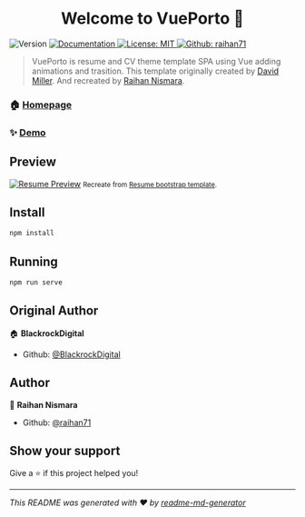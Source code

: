 <h1 align="center">Welcome to VuePorto 👋</h1>
<p>
  <img alt="Version" src="https://img.shields.io/badge/version-0.1.0-blue.svg?cacheSeconds=2592000" />
  <a href="raihan.my.id" target="_blank">
    <img alt="Documentation" src="https://img.shields.io/badge/documentation-yes-brightgreen.svg" />
  </a>
  <a href="#" target="_blank">
    <img alt="License: MIT" src="https://img.shields.io/badge/License-MIT-yellow.svg" />
  </a>
  <a href="https://twitter.com/raihan71" target="_blank">
    <img alt="Github: raihan71" src="https://img.shields.io/github/followers/raihan71?label=Follow&logo=Github&style=social" />
  </a>
</p>

> VuePorto is resume and CV theme template SPA using Vue adding animations and trasition. This template originally created by <a href="https://github.com/davidtmiller">David Miller</a>. And recreated by <a href="https://github.com/raihan71">Raihan Nismara</a>.

### 🏠 [Homepage](https://startbootstrap.com/themes/resume/)

### ✨ [Demo](https://raihan.my.id)

## Preview

[![Resume Preview](https://startbootstrap.com/assets/img/screenshots/themes/resume.png)](https://blackrockdigital.github.io/startbootstrap-resume/)
<small> Recreate from <a href="https://startbootstrap.com/previews/resume">Resume bootstrap template</a>.</small>

## Install

```sh
npm install
```

## Running

```sh
npm run serve
```

## Original Author

🏠 **BlackrockDigital**

* Github: [@BlackrockDigital](https://github.com/BlackrockDigital)

## Author

👤 **Raihan Nismara**

* Github: [@raihan71](https://github.com/raihan71)

## Show your support

Give a ⭐️ if this project helped you!

***
_This README was generated with ❤️ by [readme-md-generator](https://github.com/kefranabg/readme-md-generator)_
